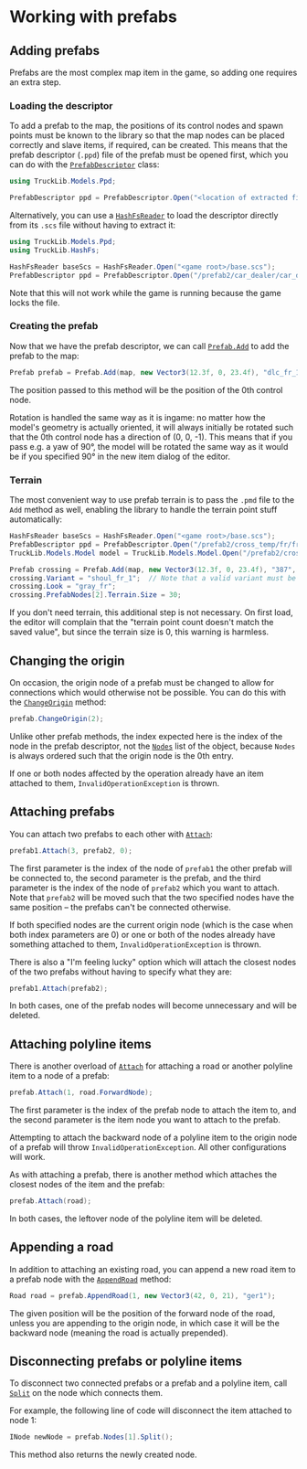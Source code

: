 # Working with prefabs

## Adding prefabs
Prefabs are the most complex map item in the game, so adding one requires an extra step.

### Loading the descriptor
To add a prefab to the map, the positions of its control nodes and spawn points must be known to the library
so that the map nodes can be placed correctly and slave items, if required, can be created. This means that
the prefab descriptor (`.ppd`) file of the prefab must be opened first, which you can do with the
[`PrefabDescriptor`](xref:TruckLib.Models.Ppd.PrefabDescriptor) class:

```cs
using TruckLib.Models.Ppd;

PrefabDescriptor ppd = PrefabDescriptor.Open("<location of extracted files>/prefab2/car_dealer/car_dealer_01_fr.ppd");
```

Alternatively, you can use a [`HashFsReader`](xref:TruckLib.HashFs.HashFsReader) to load the descriptor directly
from its `.scs` file without having to extract it: 

```cs
using TruckLib.Models.Ppd;
using TruckLib.HashFs;

HashFsReader baseScs = HashFsReader.Open("<game root>/base.scs");
PrefabDescriptor ppd = PrefabDescriptor.Open("/prefab2/car_dealer/car_dealer_01_fr.ppd", baseScs);
```

Note that this will not work while the game is running because the game locks the file.

### Creating the prefab
Now that we have the prefab descriptor, we can call [`Prefab.Add`](xref:TruckLib.ScsMap.Prefab.Add*)
to add the prefab to the map:

```cs
Prefab prefab = Prefab.Add(map, new Vector3(12.3f, 0, 23.4f), "dlc_fr_14", ppd, Quaternion.Identity);
```

The position passed to this method will be the position of the 0th control node. 

Rotation is handled the same way as it is ingame: no matter how the model's geometry is actually oriented, it will
always initially be rotated such that the 0th control node has a direction of (0, 0, -1). This means that if you pass e.g.
a yaw of 90°, the model will be rotated the same way as it would be if you specified 90° in the new item dialog
of the editor.

### Terrain
The most convenient way to use prefab terrain is to pass the `.pmd` file
to the `Add` method as well, enabling the library to handle the terrain point stuff automatically:

```cs
HashFsReader baseScs = HashFsReader.Open("<game root>/base.scs");
PrefabDescriptor ppd = PrefabDescriptor.Open("/prefab2/cross_temp/fr/fr_r1_x_r1_t_narrow_tmpl.ppd", baseScs);
TruckLib.Models.Model model = TruckLib.Models.Model.Open("/prefab2/cross_temp/fr/fr_r1_x_r1_t_narrow_tmpl.pmd", baseScs);

Prefab crossing = Prefab.Add(map, new Vector3(12.3f, 0, 23.4f), "387", ppd, model);
crossing.Variant = "shoul_fr_1";  // Note that a valid variant must be set
crossing.Look = "gray_fr";
crossing.PrefabNodes[2].Terrain.Size = 30;
```

If you don't need terrain, this additional step is not necessary. On first load, the editor will complain
that the "terrain point count doesn't match the saved value", but since the terrain size is 0, this warning is harmless.

## Changing the origin
On occasion, the origin node of a prefab must be changed to allow for connections which would otherwise not be possible.
You can do this with the [`ChangeOrigin`](xref:TruckLib.ScsMap.Prefab.ChangeOrigin*) method:

```cs
prefab.ChangeOrigin(2);
```

Unlike other prefab methods, the index expected here is the index of the node in the prefab descriptor,
not the [`Nodes`](xref:TruckLib.ScsMap.Prefab.Nodes) list of the object, because `Nodes` is always
ordered such that the origin node is the 0th entry.

If one or both nodes affected by the operation already have an item attached to them, `InvalidOperationException` is thrown.

## Attaching prefabs
You can attach two prefabs to each other with [`Attach`](xref:TruckLib.ScsMap.Prefab.Attach(System.UInt16,TruckLib.ScsMap.Prefab,System.UInt16)):

```cs
prefab1.Attach(3, prefab2, 0);
```

The first parameter is the index of the node of `prefab1` the other prefab will be connected to, the second parameter
is the prefab, and the third parameter is the index of the node of `prefab2` which you want to attach. Note that
`prefab2` will be moved such that the two specified nodes have the same position &ndash; the prefabs can't
be connected otherwise. 

If both specified nodes are the current origin node (which is the case when both index parameters are 0) or
one or both of the nodes already have something attached to them, `InvalidOperationException` is thrown.

There is also a "I'm feeling lucky" option which will attach the closest nodes of the two prefabs without having to
specify what they are:

```cs
prefab1.Attach(prefab2);
```

In both cases, one of the prefab nodes will become unnecessary and will be deleted.

## Attaching polyline items
There is another overload of [`Attach`](xref:TruckLib.ScsMap.Prefab.Attach(System.UInt16,TruckLib.ScsMap.INode))
for attaching a road or another polyline item to a node of a prefab:

```cs
prefab.Attach(1, road.ForwardNode);
```

The first parameter is the index of the prefab node to attach the item to, and the second parameter is the item node
you want to attach to the prefab.

Attempting to attach the backward node of a polyline item to the origin node of a prefab will throw `InvalidOperationException`.
All other configurations will work.

As with attaching a prefab, there is another method which attaches the closest nodes of the item and the prefab:

```cs
prefab.Attach(road);
```

In both cases, the leftover node of the polyline item will be deleted.

## Appending a road
In addition to attaching an existing road, you can append a new road item to a prefab node with the
[`AppendRoad`](xref:TruckLib.ScsMap.Prefab.AppendRoad*) method:

```cs
Road road = prefab.AppendRoad(1, new Vector3(42, 0, 21), "ger1");
```

The given position will be the position of the forward node of the road, unless you are appending to the origin node,
in which case it will be the backward node (meaning the road is actually prepended).

## Disconnecting prefabs or polyline items
To disconnect two connected prefabs or a prefab and a polyline item, call [`Split`](xref:TruckLib.ScsMap.Node.Split*)
on the node which connects them.

For example, the following line of code will disconnect the item attached to node 1:

```cs
INode newNode = prefab.Nodes[1].Split();
```

This method also returns the newly created node.
